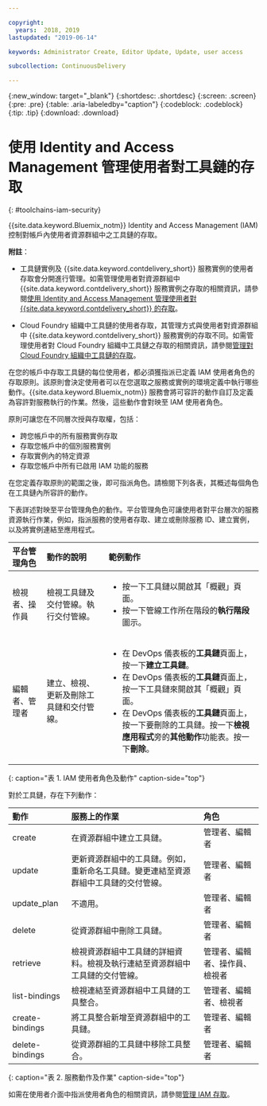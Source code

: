 ```yaml
---

copyright:
  years:  2018, 2019
lastupdated: "2019-06-14"

keywords: Administrator Create, Editor Update, Update, user access

subcollection: ContinuousDelivery

---
```


{:new_window: target="_blank"}
{:shortdesc: .shortdesc}
{:screen: .screen}
{:pre: .pre}
{:table: .aria-labeledby="caption"}
{:codeblock: .codeblock}
{:tip: .tip}
{:download: .download}


# 使用 Identity and Access Management 管理使用者對工具鏈的存取
{: #toolchains-iam-security}

{{site.data.keyword.Bluemix_notm}} Identity and Access Management (IAM) 控制對帳戶內使用者資源群組中之工具鏈的存取。 

**附註**： 

* 工具鏈實例及 {{site.data.keyword.contdelivery_short}} 服務實例的使用者存取會分開進行管理。如需管理使用者對資源群組中 {{site.data.keyword.contdelivery_short}} 服務實例之存取的相關資訊，請參閱[使用 Identity and Access Management 管理使用者對 {{site.data.keyword.contdelivery_short}} 的存取](/docs/services/ContinuousDelivery?topic=ContinuousDelivery-cd-iam-security)。

* Cloud Foundry 組織中工具鏈的使用者存取，其管理方式與使用者對資源群組中 {{site.data.keyword.contdelivery_short}} 服務實例的存取不同。如需管理使用者對 Cloud Foundry 組織中工具鏈之存取的相關資訊，請參閱[管理對 Cloud Foundry 組織中工具鏈的存取](/docs/services/ContinuousDelivery?topic=ContinuousDelivery-toolchains-using#managing_access_orgs)。

在您的帳戶中存取工具鏈的每位使用者，都必須獲指派已定義 IAM 使用者角色的存取原則。該原則會決定使用者可以在您選取之服務或實例的環境定義中執行哪些動作。{{site.data.keyword.Bluemix_notm}} 服務會將可容許的動作自訂及定義為容許對服務執行的作業。然後，這些動作會對映至 IAM 使用者角色。

原則可讓您在不同層次授與存取權，包括： 

* 跨您帳戶中的所有服務實例存取
* 存取您帳戶中的個別服務實例
* 存取實例內的特定資源
* 存取您帳戶中所有已啟用 IAM 功能的服務

在您定義存取原則的範圍之後，即可指派角色。請檢閱下列各表，其概述每個角色在工具鏈內所容許的動作。

下表詳述對映至平台管理角色的動作。平台管理角色可讓使用者對平台層次的服務資源執行作業，例如，指派服務的使用者存取、建立或刪除服務 ID、建立實例，以及將實例連結至應用程式。

| 平台管理角色 | 動作的說明 | 範例動作|
|:-----------------|:-----------------|:-----------------|
| 檢視者、操作員 | 檢視工具鏈及交付管線。執行交付管線。| <ul><li>按一下工具鏈以開啟其「概觀」頁面。</li><li>按一下管線工作所在階段的**執行階段**圖示。</li></ul> |
| 編輯者、管理者 | 建立、檢視、更新及刪除工具鏈和交付管線。|<ul><li>在 DevOps 儀表板的**工具鏈**頁面上，按一下**建立工具鏈**。</li><li>在 DevOps 儀表板的**工具鏈**頁面上，按一下工具鏈來開啟其「概觀」頁面。</li><li>在 DevOps 儀表板的**工具鏈**頁面上，按一下要刪除的工具鏈。按一下**檢視應用程式**旁的**其他動作**功能表。按一下**刪除**。</li></ul> |
{: caption="表 1. IAM 使用者角色及動作" caption-side="top"}

 對於工具鏈，存在下列動作：

| 動作 | 服務上的作業 | 角色
|:-----------------|:-----------------|:--------------|
| create | 在資源群組中建立工具鏈。| 管理者、編輯者 |
| update | 更新資源群組中的工具鏈。例如，重新命名工具鏈。變更連結至資源群組中工具鏈的交付管線。| 管理者、編輯者 |
| update_plan | 不適用。| 管理者、編輯者 |
| delete | 從資源群組中刪除工具鏈。| 管理者、編輯者 |
| retrieve | 檢視資源群組中工具鏈的詳細資料。檢視及執行連結至資源群組中工具鏈的交付管線。| 管理者、編輯者、操作員、檢視者 |
| list-bindings | 檢視連結至資源群組中工具鏈的工具整合。| 管理者、編輯者、檢視者 |
| create-bindings | 將工具整合新增至資源群組中的工具鏈。| 管理者、編輯者 |
| delete-bindings | 從資源群組的工具鏈中移除工具整合。| 管理者、編輯者 |
{: caption="表 2. 服務動作及作業" caption-side="top"}

如需在使用者介面中指派使用者角色的相關資訊，請參閱[管理 IAM 存取](/docs/iam?topic=iam-iammanidaccser)。
